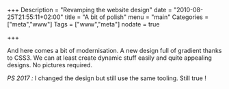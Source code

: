 +++
Description = "Revamping the website design"
date = "2010-08-25T21:55:11+02:00"
title = "A bit of polish"
menu = "main"
Categories = ["meta","www"]
Tags = ["www","meta"]
nodate = true

+++

And here comes a bit of modernisation. A new design full of gradient thanks to CSS3. We can at least create dynamic stuff easily and quite appealing designs. No pictures required.

*PS 2017 :* I changed the design but still use the same tooling. Still true !

